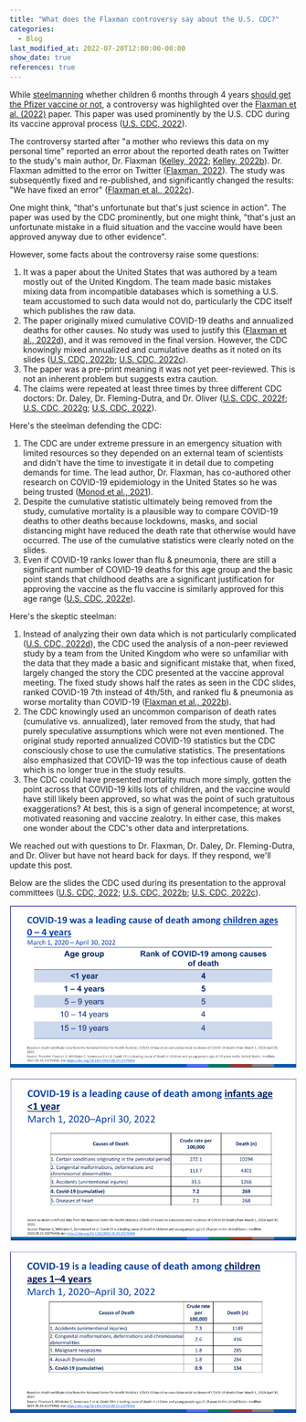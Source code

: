 ```yaml
---
title: "What does the Flaxman controversy say about the U.S. CDC?"
categories:
  - Blog
last_modified_at: 2022-07-20T12:00:00-00:00
show_date: true
references: true
---
```


While [steelmanning](/topics/steelmanning/) whether children 6 months through 4 years [should get the Pfizer vaccine or not](https://steelmananything.substack.com/p/should-children-aged-6-months-through), a controversy was highlighted over the [Flaxman et al. (2022)](#Flaxman_et_al.,_2022) paper. This paper was used prominently by the U.S. CDC during its vaccine approval process ([U.S. CDC, 2022](#U.S._CDC,_2022)).

The controversy started after "a mother who reviews this data on my personal time" reported an error about the reported death rates on Twitter to the study's main author, Dr. Flaxman ([Kelley, 2022](#Kelley,_2022); [Kelley, 2022b](#Kelley,_2022b)). Dr. Flaxman admitted to the error on Twitter ([Flaxman, 2022](#Flaxman,_2022)). The study was subsequently fixed and re-published, and significantly changed the results: "We have fixed an error" ([Flaxman et al., 2022c](#Flaxman_et_al.,_2022c)).

One might think, "that's unfortunate but that's just science in action". The paper was used by the CDC prominently, but one might think, "that's just an unfortunate mistake in a fluid situation and the vaccine would have been approved anyway due to other evidence".

However, some facts about the controversy raise some questions:

1. It was a paper about the United States that was authored by a team mostly out of the United Kingdom. The team made basic mistakes mixing data from incompatible databases which is something a U.S. team accustomed to such data would not do, particularly the CDC itself which publishes the raw data.
1. The paper originally mixed cumulative COVID-19 deaths and annualized deaths for other causes. No study was used to justify this ([Flaxman et al., 2022d](#Flaxman_et_al.,_2022d)), and it was removed in the final version. However, the CDC knowingly mixed annualized and cumulative deaths as it noted on its slides ([U.S. CDC, 2022b](#U.S._CDC,_2022b); [U.S. CDC, 2022c](#U.S._CDC,_2022c)).
1. The paper was a pre-print meaning it was not yet peer-reviewed. This is not an inherent problem but suggests extra caution.
1. The claims were repeated at least three times by three different CDC doctors: Dr. Daley, Dr. Fleming-Dutra, and Dr. Oliver ([U.S. CDC, 2022f](#U.S._CDC,_2022f); [U.S. CDC, 2022g](#U.S._CDC,_2022g); [U.S. CDC, 2022](#U.S._CDC,_2022)).

Here's the steelman defending the CDC:

1. The CDC are under extreme pressure in an emergency situation with limited resources so they depended on an external team of scientists and didn't have the time to investigate it in detail due to competing demands for time. The lead author, Dr. Flaxman, has co-authored other research on COVID-19 epidemiology in the United States so he was being trusted ([Monod et al., 2021](#Monod_et_al.,_2021)).
1. Despite the cumulative statistic ultimately being removed from the study, cumulative mortality is a plausible way to compare COVID-19 deaths to other deaths because lockdowns, masks, and social distancing might have reduced the death rate that otherwise would have occurred. The use of the cumulative statistics were clearly noted on the slides.
1. Even if COVID-19 ranks lower than flu & pneumonia, there are still a significant number of COVID-19 deaths for this age group and the basic point stands that childhood deaths are a significant justification for approving the vaccine as the flu vaccine is similarly approved for this age range ([U.S. CDC, 2022e](#U.S._CDC,_2022e)).

Here's the skeptic steelman:

1. Instead of analyzing their own data which is not particularly complicated ([U.S. CDC, 2022d](#U.S._CDC,_2022d)), the CDC used the analysis of a non-peer reviewed study by a team from the United Kingdom who were so unfamiliar with the data that they made a basic and significant mistake that, when fixed, largely changed the story the CDC presented at the vaccine approval meeting. The fixed study shows half the rates as seen in the CDC slides, ranked COVID-19 7th instead of 4th/5th, and ranked flu & pneumonia as worse mortality than COVID-19 ([Flaxman et al., 2022b](#Flaxman_et_al.,_2022b)).
1. The CDC knowingly used an uncommon comparison of death rates (cumulative vs. annualized), later removed from the study, that had purely speculative assumptions which were not even mentioned. The original study reported annualized COVID-19 statistics but the CDC consciously chose to use the cumulative statistics. The presentations also emphasized that COVID-19 was the top infectious cause of death which is no longer true in the study results.
1. The CDC could have presented mortality much more simply, gotten the point across that COVID-19 kills lots of children, and the vaccine would have still likely been approved, so what was the point of such gratuitous exaggerations? At best, this is a sign of general incompetence; at worst, motivated reasoning and vaccine zealotry. In either case, this makes one wonder about the CDC's other data and interpretations.

We reached out with questions to Dr. Flaxman, Dr. Daley, Dr. Fleming-Dutra, and Dr. Oliver but have not heard back for days. If they respond, we'll update this post.

Below are the slides the CDC used during its presentation to the approval committees ([U.S. CDC, 2022](#U.S._CDC,_2022); [U.S. CDC, 2022b](#U.S._CDC,_2022b); [U.S. CDC, 2022c](#U.S._CDC,_2022c)).

![COVID-19 was a leading cause of death among children ages 0 – 4 years (U.S. CDC, 2022)](/assets/images/research/cdcchildrendeath.png)

![COVID-19 is a leading cause of death among infants age <1 year (U.S. CDC, 2022b)](/assets/images/research/cdcchildrendeath2.png)

![COVID-19 is a leading cause of death among children ages 1–4 years (U.S. CDC, 2022c)](/assets/images/research/cdcchildrendeath3.png)

<!-- References -->

[Flaxman, 2022]: https://twitter.com/flaxter/status/1538533542543646720 '"We have received some feedback and criticism along several dimensions. We are planning to update the preprint to take into account some of this feedback, primarily by focusing on Covid as an underlying cause of death using CDC WONDER Provisional Mortality Statistics."&#013;&#013;Flaxman, S. [@flaxter]. (2022, June 19). We have received some feedback [...] [Tweet]. Twitter. https://twitter.com/flaxter/status/1538533542543646720'
[Flaxman et al., 2022]: https://www.medrxiv.org/content/10.1101/2022.05.23.22275458v3.full.pdf#page=5 'Flaxman, S., Whittaker, C., Semenova, E., Rashid, T., Parks, R., Blenkinsop, A., ... & Ratmann, O. (2022). Covid-19 is a leading cause of death in children and young people ages 0-19 years in the United States. medRxiv. https://doi.org/10.1101/2022.05.23.22275458'
[Flaxman et al., 2022b]: https://www.medrxiv.org/content/10.1101/2022.05.23.22275458v3.full.pdf#page=5 '"Table 1(a) Age: < 1 year [...] #Influenza and pneumonia (J09-J18): 4.1 [...] #COVID-19 (U07.1): 3.5&#013;&#013;Table 1(b) Age: 1-4 year olds [...] #Influenza and pneumonia (J09-J18): 0.8 [...] #COVID-19 (U07.1): 0.5" (Pages 5-6)&#013;&#013;Flaxman, S., Whittaker, C., Semenova, E., Rashid, T., Parks, R., Blenkinsop, A., ... & Ratmann, O. (2022b). Covid-19 is a leading cause of death in children and young people ages 0-19 years in the United States. medRxiv. https://doi.org/10.1101/2022.05.23.22275458'
[Flaxman et al., 2022c]: https://www.medrxiv.org/content/10.1101/2022.05.23.22275458v3.article-info '"We have fixed an error: our comparisons now use Covid-19 underlying cause of death data obtained from CDC Wonder."&#013;&#013;Flaxman, S., Whittaker, C., Semenova, E., Rashid, T., Parks, R., Blenkinsop, A., ... & Ratmann, O. (2022c). Covid-19 is a leading cause of death in children and young people ages 0-19 years in the United States. medRxiv. https://www.medrxiv.org/content/10.1101/2022.05.23.22275458v3.article-info'
[Flaxman et al., 2022d]: https://www.medrxiv.org/content/10.1101/2022.05.23.22275458v2.full.pdf#page=2 '"Cumulative mortality is a useful comparison as the first two years of the pandemic included significant non-pharmaceutical interventions which limited spread in the pre-Omicron period, while annualized mortality may represent a lower bound on the future burden in the absence of widespread vaccination in pediatric age groups." (Page 2)&#013;&#013;Flaxman, S., Whittaker, C., Semenova, E., Rashid, T., Parks, R., Blenkinsop, A., ... & Ratmann, O. (2022c). Covid-19 is a leading cause of death in children and young people ages 0-19 years in the United States. medRxiv. https://www.medrxiv.org/content/10.1101/2022.05.23.22275458v2.full.pdf#page=2'
[Kelley, 2022]: https://twitter.com/KelleyKga/status/1538014817838956546 '"This slide and the claims that Covid is a top 5 cause of death in young children are false.  There are major data issues with this slide put out by @cdcgov for FDA VRBPAC and ACIP for their childhood vaccine approval discussions."&#013;&#013;Kelley, K. [@KelleyKga]. (2022, June 17). This slide and [...] [Tweet]. Twitter. https://twitter.com/KelleyKga/status/1538014817838956546'
[Kelley, 2022b]: https://www.covid-georgia.com/pediatric-news/fact-check-covid-is-a-leading-cause-of-death-in-children/ '"How did I uncover these issues, instead of them being identified by someone whose job it is to evaluate this kind of data? I am a mother who reviews this data on my personal time, and yet I seem to be much more knowledgeable about Covid deaths in children than most academics and public health officials working with Covid-19."&#013;&#013;Kelley (2022b). Fact Check: Covid as a Leading Cause of Death in Children. Retrieved July, 2022, from https://www.covid-georgia.com/pediatric-news/fact-check-covid-is-a-leading-cause-of-death-in-children/'
[Monod et al., 2021]: https://doi.org/10.1126/science.abe8372 'Monod, M., Blenkinsop, A., Xi, X., Hebert, D., Bershan, S., Tietze, S., ... & Imperial College COVID-19 Response Team. (2021). Age groups that sustain resurging COVID-19 epidemics in the United States. Science, 371(6536). https://doi.org/10.1126/science.abe8372'
[U.S. CDC, 2022]: https://www.cdc.gov/vaccines/acip/meetings/downloads/slides-2022-06-17-18/03-COVID-Oliver-508.pdf#page=16 '"COVID-19 was a leading cause of death among children ages 0 – 4 years" (Page 16)&#013;&#013;U.S. CDC (2022). Evidence to Recommendation Framework: Moderna COVID-19 vaccine in children ages 6 months – 5 years & Pfizer-BioNTech COVID-19 vaccine in children ages 6 months – 4 years. Retrieved July, 2022, from https://www.cdc.gov/vaccines/acip/meetings/downloads/slides-2022-06-17-18/03-COVID-Oliver-508.pdf#page=16'
[U.S. CDC, 2022b]: https://www.cdc.gov/vaccines/acip/meetings/downloads/slides-2022-06-17-18/03-COVID-Oliver-508.pdf#page=17 '"COVID-19 is a leading cause of death among infants age <1 year" (Page 17)&#013;&#013;U.S. CDC (2022b). Evidence to Recommendation Framework: Moderna COVID-19 vaccine in children ages 6 months – 5 years & Pfizer-BioNTech COVID-19 vaccine in children ages 6 months – 4 years. Retrieved July, 2022, from https://www.cdc.gov/vaccines/acip/meetings/downloads/slides-2022-06-17-18/03-COVID-Oliver-508.pdf#page=17'
[U.S. CDC, 2022c]: https://www.cdc.gov/vaccines/acip/meetings/downloads/slides-2022-06-17-18/03-COVID-Oliver-508.pdf#page=18 '"COVID-19 is a leading cause of death among children ages 1–4 years" (Page 18)&#013;&#013;U.S. CDC (2022c). Evidence to Recommendation Framework: Moderna COVID-19 vaccine in children ages 6 months – 5 years & Pfizer-BioNTech COVID-19 vaccine in children ages 6 months – 4 years. Retrieved July, 2022, from https://www.cdc.gov/vaccines/acip/meetings/downloads/slides-2022-06-17-18/03-COVID-Oliver-508.pdf#page=18'
[U.S. CDC, 2022d]: http://wonder.cdc.gov/mcd-icd10-provisional.html 'Group results by: Year; Ten-Year Age Groups: < 1 year and 1-4 years; Select underlying cause of death: U07.1 (COVID-19) versus (J09-J18) (influenza and pneumonia)&#013;&#013;U.S. CDC (2022d). Provisional mortality statistics, 2018 through last month request: Deaths occurring through June 25, 2022 as of July 06, 2022. Retrieved July, 2022, from http://wonder.cdc.gov/mcd-icd10-provisional.html'
[U.S. CDC, 2022e]: https://www.cdc.gov/flu/highrisk/children.htm '"CDC recommends that everyone 6 months and older get a seasonal flu vaccine each year"&#013;&#013;U.S. CDC (2022e). Flu & Young Children. Retrieved July, 2022, from https://www.cdc.gov/flu/highrisk/children.htm'
[U.S. CDC, 2022f]: https://www.cdc.gov/vaccines/acip/meetings/downloads/slides-2022-06-17-18/01-COVID-Daley-508.pdf#page=4 '"Among people ages 1-4, COVID-19 is the fifth most common of all causes of death" (Page 4)&#013;&#013;U.S. CDC (2022f). COVID-19 death rate among children by age, United States, March 1, 2020—April 30, 2022. Retrieved July, 2022, from https://www.cdc.gov/vaccines/acip/meetings/downloads/slides-2022-06-17-18/01-COVID-Daley-508.pdf#page=4'
[U.S. CDC, 2022g]: https://www.cdc.gov/vaccines/acip/meetings/downloads/slides-2022-06-17-18/02-COVID-Fleming-Dutra-508.pdf#page=26 '"COVID-19 is a leading cause of death among children ages 0–19 years" (Page 26)&#013;&#013;U.S. CDC (2022g). COVID-19 epidemiology in children ages 6 months–4 years. Retrieved July, 2022, from https://www.cdc.gov/vaccines/acip/meetings/downloads/slides-2022-06-17-18/02-COVID-Fleming-Dutra-508.pdf#page=26'
